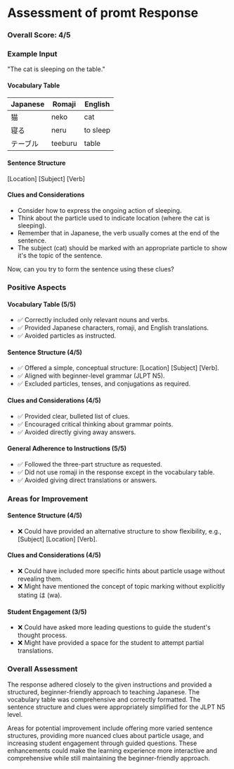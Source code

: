 # Assessment of promt Response

### Overall Score: 4/5
### Example Input
"The cat is sleeping on the table."

#### Vocabulary Table
| Japanese | Romaji | English |
|----------|--------|---------|
| 猫 | neko | cat |
| 寝る | neru | to sleep |
| テーブル | teeburu | table |

#### Sentence Structure
[Location] [Subject] [Verb]

#### Clues and Considerations
- Consider how to express the ongoing action of sleeping.
- Think about the particle used to indicate location (where the cat is sleeping).
- Remember that in Japanese, the verb usually comes at the end of the sentence.
- The subject (cat) should be marked with an appropriate particle to show it's the topic of the sentence.

Now, can you try to form the sentence using these clues?

### Positive Aspects

#### Vocabulary Table (5/5)
- ✅ Correctly included only relevant nouns and verbs.
- ✅ Provided Japanese characters, romaji, and English translations.
- ✅ Avoided particles as instructed.

#### Sentence Structure (4/5)
- ✅ Offered a simple, conceptual structure: [Location] [Subject] [Verb].
- ✅ Aligned with beginner-level grammar (JLPT N5).
- ✅ Excluded particles, tenses, and conjugations as required.

#### Clues and Considerations (4/5)
- ✅ Provided clear, bulleted list of clues.
- ✅ Encouraged critical thinking about grammar points.
- ✅ Avoided directly giving away answers.

#### General Adherence to Instructions (5/5)
- ✅ Followed the three-part structure as requested.
- ✅ Did not use romaji in the response except in the vocabulary table.
- ✅ Avoided giving direct translations or answers.

### Areas for Improvement

#### Sentence Structure (4/5)
- ❌ Could have provided an alternative structure to show flexibility, e.g., [Subject] [Location] [Verb].

#### Clues and Considerations (4/5)
- ❌ Could have included more specific hints about particle usage without revealing them.
- ❌ Might have mentioned the concept of topic marking without explicitly stating は (wa).

#### Student Engagement (3/5)
- ❌ Could have asked more leading questions to guide the student's thought process.
- ❌ Might have provided a space for the student to attempt partial translations.

### Overall Assessment

The response adhered closely to the given instructions and provided a structured, beginner-friendly approach to teaching Japanese. The vocabulary table was comprehensive and correctly formatted. The sentence structure and clues were appropriately simplified for the JLPT N5 level.

Areas for potential improvement include offering more varied sentence structures, providing more nuanced clues about particle usage, and increasing student engagement through guided questions. These enhancements could make the learning experience more interactive and comprehensive while still maintaining the beginner-friendly approach.